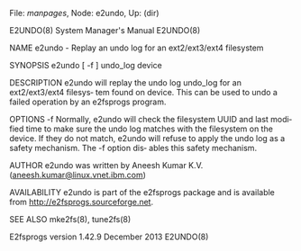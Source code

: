 File: *manpages*,  Node: e2undo,  Up: (dir)

E2UNDO(8)                   System Manager's Manual                  E2UNDO(8)



NAME
       e2undo - Replay an undo log for an ext2/ext3/ext4 filesystem

SYNOPSIS
       e2undo [ -f ] undo_log device

DESCRIPTION
       e2undo will replay the undo log undo_log for an ext2/ext3/ext4 filesys‐
       tem found on device.  This can be used to undo a failed operation by an
       e2fsprogs program.

OPTIONS
       -f     Normally,  e2undo  will check the filesystem UUID and last modi‐
              fied time to make sure the undo log matches with the  filesystem
              on  the  device.   If  they  do not match, e2undo will refuse to
              apply the undo log as a safety mechanism.  The  -f  option  dis‐
              ables this safety mechanism.

AUTHOR
       e2undo       was       written      by      Aneesh      Kumar      K.V.
       (aneesh.kumar@linux.vnet.ibm.com)

AVAILABILITY
       e2undo  is  part  of  the  e2fsprogs  package  and  is  available  from
       http://e2fsprogs.sourceforge.net.

SEE ALSO
       mke2fs(8), tune2fs(8)




E2fsprogs version 1.42.9         December 2013                       E2UNDO(8)
